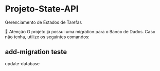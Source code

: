 # Projeto-State-API

Gerenciamento de Estados de Tarefas

🔼 Atenção
O projeto já possui uma migration para o Banco de Dados. Caso não tenha, utilize os seguintes comandos:

add-migration teste
--
update-database
